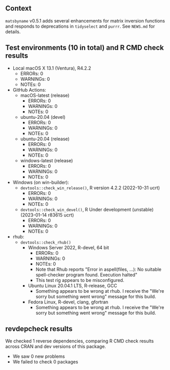## Context

`matsbyname` v0.5.1
adds several enhancements for matrix inversion functions
and responds to deprecations in `tidyselect` and `purrr`.
See `NEWS.md` for details.


## Test environments (10 in total) and R CMD check results

* Local macOS X 13.1 (Ventura), R4.2.2
    * ERRORs: 0
    * WARNINGs: 0
    * NOTEs: 0
* GitHub Actions: 
    * macOS-latest (release)
        * ERRORs: 0
        * WARNINGs: 0
        * NOTEs: 0
    * ubuntu-20.04 (devel)
        * ERRORs: 0
        * WARNINGs: 0
        * NOTEs: 0
    * ubuntu-20.04 (release)
        * ERRORs: 0
        * WARNINGs: 0
        * NOTEs: 0
    * windows-latest (release)
        * ERRORs: 0
        * WARNINGs: 0
        * NOTEs: 0
* Windows (on win-builder):
    * `devtools::check_win_release()`, R version 4.2.2 (2022-10-31 ucrt)
        * ERRORs: 0
        * WARNINGs: 0
        * NOTEs: 0
    * `devtools::check_win_devel()`, R Under development (unstable) (2023-01-14 r83615 ucrt)
        * ERRORs: 0
        * WARNINGs: 0
        * NOTEs: 0
* rhub:
    * `devtools::check_rhub()`
        * Windows Server 2022, R-devel, 64 bit
            * ERRORs: 0
            * WARNINGs: 0
            * NOTEs: 0
            * Note that Rhub reports "Error in aspell(files, ...): No suitable spell-checker program found. Execution halted"
            * This test rig appears to be misconfigured.
        * Ubuntu Linux 20.04.1 LTS, R-release, GCC
            * Something appears to be wrong at rhub. I receive the "We're sorry but something went wrong" message for this build.
        * Fedora Linux, R-devel, clang, gfortran
            * Something appears to be wrong at rhub. I receive the "We're sorry but something went wrong" message for this build.
            

## revdepcheck results

We checked 1 reverse dependencies, comparing R CMD check results across CRAN and dev versions of this package.

 * We saw 0 new problems
 * We failed to check 0 packages

 
